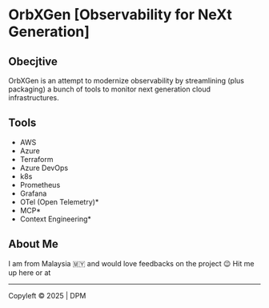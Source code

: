 # OrbXGen [Observability for NeXt Generation]

## Obecjtive

OrbXGen is an attempt to modernize observability by streamlining (plus packaging) a bunch of tools to monitor next generation cloud infrastructures.

## Tools

- AWS
- Azure
- Terraform
- Azure DevOps
- k8s
- Prometheus
- Grafana
- OTel (Open Telemetry)*
- MCP*
- Context Engineering*

## About Me

I am from Malaysia :malaysia: and would love feedbacks on the project :wink:
Hit me up here or at <i class="fa-brands fa-linkedin" role="img"></i>


---

Copyleft © 2025 | DPM
